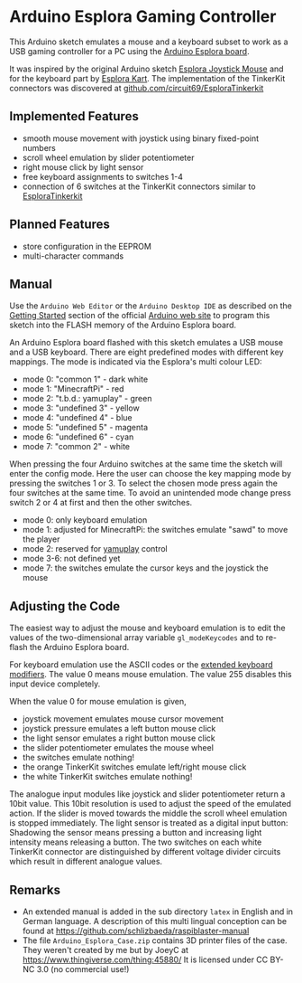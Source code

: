 # Arduino Esplora Gaming Controller

This Arduino sketch emulates a mouse and a keyboard subset to work as a
USB gaming controller for a PC using the [Arduino Esplora board](https://store.arduino.cc/arduino-esplora).

It was inspired by the original Arduino sketch [Esplora Joystick Mouse](https://www.arduino.cc/en/Tutorial/EsploraJoystickMouse)
and for the keyboard part by [Esplora Kart](https://www.arduino.cc/en/Tutorial/EsploraKart).
The implementation of the TinkerKit connectors was discovered at [github.com/circuit69/EsploraTinkerkit](https://github.com/circuit69/EsploraTinkerkit)

## Implemented Features
* smooth mouse movement with joystick using binary fixed-point numbers
* scroll wheel emulation by slider potentiometer
* right mouse click by light sensor
* free keyboard assignments to switches 1-4
* connection of 6 switches at the TinkerKit connectors similar to [EsploraTinkerkit](https://github.com/circuit69/EsploraTinkerkit) 

## Planned Features
* store configuration in the EEPROM
* multi-character commands

## Manual
Use the `Arduino Web Editor` or the `Arduino Desktop IDE` as described
on the [Getting Started](https://www.arduino.cc/en/Guide/HomePage)
section of the official [Arduino web site](https://www.arduino.cc) to
program this sketch into the FLASH memory of the Arduino Esplora board.

An Arduino Esplora board flashed with this sketch emulates a USB mouse
and a USB keyboard. There are eight predefined modes with different key
mappings. The mode is indicated via the Esplora's multi colour LED:
* mode 0: "common 1" - dark white
* mode 1: "MinecraftPi" - red
* mode 2: "t.b.d.: yamuplay" - green
* mode 3: "undefined 3" - yellow
* mode 4: "undefined 4" - blue
* mode 5: "undefined 5" - magenta
* mode 6: "undefined 6" - cyan
* mode 7: "common 2" - white

When pressing the four Arduino switches at the same time the sketch
will enter the config mode. Here the user can choose the key mapping
mode by pressing the switches 1 or 3. To select the chosen mode press
again the four switches at the same time. To avoid an unintended mode
change press switch 2 or 4 at first and then the other switches.

* mode 0: only keyboard emulation
* mode 1: adjusted for MinecraftPi: the switches emulate "sawd" to move the player
* mode 2: reserved for [yamuplay](https://github.com/schlizbaeda/yamuplay) control
* mode 3-6: not defined yet
* mode 7: the switches emulate the cursor keys and the joystick the mouse

## Adjusting the Code
The easiest way to adjust the mouse and keyboard emulation is to edit
the values of the two-dimensional array variable `gl_modeKeycodes` and
to re-flash the Arduino Esplora board.

For keyboard emulation use the ASCII codes or the
[extended keyboard modifiers](https://www.arduino.cc/reference/en/language/functions/usb/keyboard/keyboardmodifiers).
The value 0 means mouse emulation.
The value 255 disables this input device completely.

When the value 0 for mouse emulation is given,
* joystick movement emulates mouse cursor movement
* joystick pressure emulates a left button mouse click
* the light sensor emulates a right button mouse click
* the slider potentiometer emulates the mouse wheel
* the switches emulate nothing!
* the orange TinkerKit switches emulate left/right mouse click
* the white TinkerKit switches emulate nothing!

The analogue input modules like joystick and slider potentiometer
return a 10bit value. This 10bit resolution is used to adjust the speed
of the emulated action. If the slider is moved towards the middle the
scroll wheel emulation is stopped immediately.
The light sensor is treated as a digital input button: Shadowing the
sensor means pressing a button and increasing light intensity means
releasing a button.
The two switches on each white TinkerKit connector are distinguished
by different voltage divider circuits which result in different
analogue values.

## Remarks
* An extended manual is added in the sub directory `latex` in English
  and in German language. A description of this multi lingual
  conception can be found at https://github.com/schlizbaeda/raspiblaster-manual
* The file `Arduino_Esplora_Case.zip` contains 3D printer files of the
  case. They weren't created by me but by JoeyC at 
  https://www.thingiverse.com/thing:45880/
  It is licensed under CC BY-NC 3.0 (no commercial use!)

